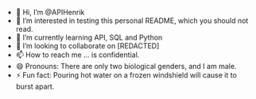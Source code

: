 - 👋 Hi, I’m @APIHenrik
- 👀 I’m interested in testing this personal README, which you should not read.
- 🌱 I’m currently learning API, SQL and Python
- 💞️ I’m looking to collaborate on [REDACTED]
- 📫 How to reach me ... is confidential.
- 😄 Pronouns: There are only two biological genders, and I am male.
- ⚡ Fun fact: Pouring hot water on a frozen windshield will cause it to burst apart.

<!---
APIHenrik/APIHenrik is a ✨ special ✨ repository because its `README.md` (this file) appears on your GitHub profile.
You can click the Preview link to take a look at your changes.
--->
